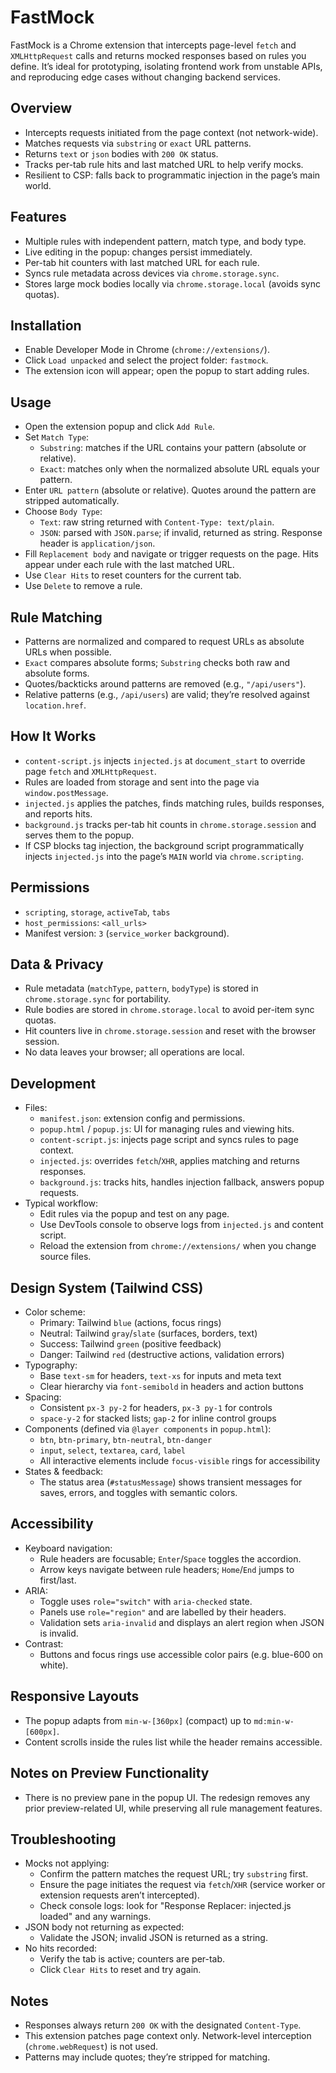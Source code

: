 # FastMock

FastMock is a Chrome extension that intercepts page-level `fetch` and `XMLHttpRequest` calls and returns mocked responses based on rules you define. It’s ideal for prototyping, isolating frontend work from unstable APIs, and reproducing edge cases without changing backend services.

## Overview
- Intercepts requests initiated from the page context (not network-wide).
- Matches requests via `substring` or `exact` URL patterns.
- Returns `text` or `json` bodies with `200 OK` status.
- Tracks per-tab rule hits and last matched URL to help verify mocks.
- Resilient to CSP: falls back to programmatic injection in the page’s main world.

## Features
- Multiple rules with independent pattern, match type, and body type.
- Live editing in the popup: changes persist immediately.
- Per-tab hit counters with last matched URL for each rule.
- Syncs rule metadata across devices via `chrome.storage.sync`.
- Stores large mock bodies locally via `chrome.storage.local` (avoids sync quotas).

## Installation
- Enable Developer Mode in Chrome (`chrome://extensions/`).
- Click `Load unpacked` and select the project folder: `fastmock`.
- The extension icon will appear; open the popup to start adding rules.

## Usage
- Open the extension popup and click `Add Rule`.
- Set `Match Type`:
  - `Substring`: matches if the URL contains your pattern (absolute or relative).
  - `Exact`: matches only when the normalized absolute URL equals your pattern.
- Enter `URL pattern` (absolute or relative). Quotes around the pattern are stripped automatically.
- Choose `Body Type`:
  - `Text`: raw string returned with `Content-Type: text/plain`.
  - `JSON`: parsed with `JSON.parse`; if invalid, returned as string. Response header is `application/json`.
- Fill `Replacement body` and navigate or trigger requests on the page. Hits appear under each rule with the last matched URL.
- Use `Clear Hits` to reset counters for the current tab.
- Use `Delete` to remove a rule.

## Rule Matching
- Patterns are normalized and compared to request URLs as absolute URLs when possible.
- `Exact` compares absolute forms; `Substring` checks both raw and absolute forms.
- Quotes/backticks around patterns are removed (e.g., `"/api/users"`).
- Relative patterns (e.g., `/api/users`) are valid; they’re resolved against `location.href`.

## How It Works
- `content-script.js` injects `injected.js` at `document_start` to override page `fetch` and `XMLHttpRequest`.
- Rules are loaded from storage and sent into the page via `window.postMessage`.
- `injected.js` applies the patches, finds matching rules, builds responses, and reports hits.
- `background.js` tracks per-tab hit counts in `chrome.storage.session` and serves them to the popup.
- If CSP blocks tag injection, the background script programmatically injects `injected.js` into the page’s `MAIN` world via `chrome.scripting`.

## Permissions
- `scripting`, `storage`, `activeTab`, `tabs`
- `host_permissions`: `<all_urls>`
- Manifest version: `3` (`service_worker` background).

## Data & Privacy
- Rule metadata (`matchType`, `pattern`, `bodyType`) is stored in `chrome.storage.sync` for portability.
- Rule bodies are stored in `chrome.storage.local` to avoid per-item sync quotas.
- Hit counters live in `chrome.storage.session` and reset with the browser session.
- No data leaves your browser; all operations are local.

## Development
- Files:
  - `manifest.json`: extension config and permissions.
  - `popup.html` / `popup.js`: UI for managing rules and viewing hits.
  - `content-script.js`: injects page script and syncs rules to page context.
  - `injected.js`: overrides `fetch`/`XHR`, applies matching and returns responses.
  - `background.js`: tracks hits, handles injection fallback, answers popup requests.
- Typical workflow:
  - Edit rules via the popup and test on any page.
  - Use DevTools console to observe logs from `injected.js` and content script.
  - Reload the extension from `chrome://extensions/` when you change source files.

## Design System (Tailwind CSS)
- Color scheme:
  - Primary: Tailwind `blue` (actions, focus rings)
  - Neutral: Tailwind `gray`/`slate` (surfaces, borders, text)
  - Success: Tailwind `green` (positive feedback)
  - Danger: Tailwind `red` (destructive actions, validation errors)
- Typography:
  - Base `text-sm` for headers, `text-xs` for inputs and meta text
  - Clear hierarchy via `font-semibold` in headers and action buttons
- Spacing:
  - Consistent `px-3 py-2` for headers, `px-3 py-1` for controls
  - `space-y-2` for stacked lists; `gap-2` for inline control groups
- Components (defined via `@layer components` in `popup.html`):
  - `btn`, `btn-primary`, `btn-neutral`, `btn-danger`
  - `input`, `select`, `textarea`, `card`, `label`
  - All interactive elements include `focus-visible` rings for accessibility
- States & feedback:
  - The status area (`#statusMessage`) shows transient messages for saves, errors, and toggles with semantic colors.

## Accessibility
- Keyboard navigation:
  - Rule headers are focusable; `Enter`/`Space` toggles the accordion.
  - Arrow keys navigate between rule headers; `Home`/`End` jumps to first/last.
- ARIA:
  - Toggle uses `role="switch"` with `aria-checked` state.
  - Panels use `role="region"` and are labelled by their headers.
  - Validation sets `aria-invalid` and displays an alert region when JSON is invalid.
- Contrast:
  - Buttons and focus rings use accessible color pairs (e.g. blue-600 on white).

## Responsive Layouts
- The popup adapts from `min-w-[360px]` (compact) up to `md:min-w-[600px]`.
- Content scrolls inside the rules list while the header remains accessible.

## Notes on Preview Functionality
- There is no preview pane in the popup UI. The redesign removes any prior preview-related UI, while preserving all rule management features.

## Troubleshooting
- Mocks not applying:
  - Confirm the pattern matches the request URL; try `substring` first.
  - Ensure the page initiates the request via `fetch`/`XHR` (service worker or extension requests aren’t intercepted).
  - Check console logs: look for "Response Replacer: injected.js loaded" and any warnings.
- JSON body not returning as expected:
  - Validate the JSON; invalid JSON is returned as a string.
- No hits recorded:
  - Verify the tab is active; counters are per-tab.
  - Click `Clear Hits` to reset and try again.

## Notes
- Responses always return `200 OK` with the designated `Content-Type`.
- This extension patches page context only. Network-level interception (`chrome.webRequest`) is not used.
- Patterns may include quotes; they’re stripped for matching.